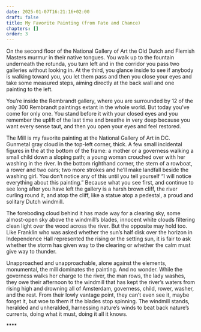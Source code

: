 ```yaml
---
date: 2025-01-07T16:21:16+02:00
draft: false
title: My Favorite Painting (from Fate and Chance)
chapters: []
order: 3
---
```

On the second floor of the National Gallery of Art the Old Dutch and Flemish Masters murmur in their native tongues. You walk up to the fountain underneath the rotunda, you turn left and in the corridor you pass two galleries without looking in. At the third, you glance inside to see if anybody is walking toward you, you let them pass and then you close your eyes and take some measured steps, aiming directly at the back wall and one painting to the left. 



You’re inside the Rembrandt gallery, where you are surrounded by 12 of the only 300 Rembrandt paintings extant in the whole world. But today you’ve come for only one. You stand before it with your closed eyes and you remember the uplift of the last time and breathe in very deep because you want every sense taut, and then you open your eyes and feel restored.



The Mill is my favorite painting at the National Gallery of Art in DC. Gunmetal gray cloud in the top-left corner, thick.  A few small incidental figures in the at the bottom of the frame: a mother or a governess walking a small child down a sloping path; a young woman crouched over with her washing in the river. In the bottom righthand corner, the stern of a rowboat, a rower and two oars; two more strokes and he’ll make landfall beside the washing girl. You don’t notice any of this until you tell yourself “I will notice everything about this painting.” Because what you see first, and continue to see long after you have left the gallery is a harsh brown cliff, the river curling round it, and atop the cliff, like a statue atop a pedestal, a proud and solitary Dutch windmill.



The foreboding cloud behind it has made way for a clearing sky, some almost-open sky above the windmill’s blades, innocent white clouds filtering clean light over the wood across the river. But the opposite may hold too. Like Franklin who was asked whether the sun’s half disk over the horizon in Independence Hall represented the rising or the setting sun, it is fair to ask whether the storm has given way to the clearing or whether the calm must give way to thunder. 



Unapproached and unapproachable, alone against the elements, monumental, the mill dominates the painting. And no wonder. While the governess walks her charge to the river, the man rows, the lady washes, they owe their afternoon to the windmill that has kept the river’s waters from rising high and drowning all of Amsterdam, governess, child, rower, washer, and the rest. From their lowly vantage point, they can’t even see it, maybe forget it, but woe to them if the blades stop spinning. The windmill stands, heralded and unheralded, harnessing nature’s winds to beat back nature’s currents, doing what it must, doing it all it knows. 



\*\*\*\*
